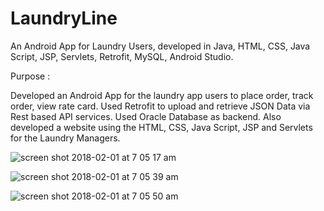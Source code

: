 # LaundryLine

An Android App for Laundry Users, developed in Java, HTML, CSS, Java Script, JSP, Servlets, Retrofit, MySQL, Android Studio.


Purpose :

Developed an Android App for the laundry app users to place order, track order, view rate card. Used Retrofit to upload and retrieve JSON Data via Rest based API services. 
Used Oracle Database as backend.
Also developed a website using the HTML, CSS, Java Script, JSP and Servlets for the Laundry Managers.

![screen shot 2018-02-01 at 7 05 17 am](https://user-images.githubusercontent.com/24962915/35677645-75e3d1de-071e-11e8-82b1-b61015ab8991.png)

![screen shot 2018-02-01 at 7 05 39 am](https://user-images.githubusercontent.com/24962915/35677647-77de992e-071e-11e8-99d4-c4f1b3b28594.png)

![screen shot 2018-02-01 at 7 05 50 am](https://user-images.githubusercontent.com/24962915/35677648-796e95dc-071e-11e8-945b-2a355ab4bed2.png)


